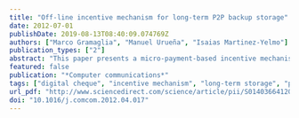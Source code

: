 ```yaml
---
title: "Off-line incentive mechanism for long-term P2P backup storage"
date: 2012-07-01
publishDate: 2019-08-13T08:40:09.074769Z
authors: ["Marco Gramaglia", "Manuel Urueña", "Isaias Martinez-Yelmo"]
publication_types: ["2"]
abstract: "This paper presents a micro-payment-based incentive mechanism for long-term peer-to-peer storage systems. The main novelty of the proposed incentive mechanism is to allow users to be off-line for extended periods of time without updating or renewing their information by themselves. This feature is enabled through a digital cheque, issued by the user, which is later employed by the peers to get a gratification for storing the user's information when the user is off-line. The proposed P2P backup system also includes a secure and lightweight data verification mechanism. Moreover, the proposed incentive also contributes to improve the availability of the stored information and the scalability of the whole system. The paper details the verification and cheque-based incentive mechanisms in the context of a P2P backup service and analyzes its scalability and security properties. The system is furthermore validated by means of simulation, proving the effectiveness of the proposed incentive."
featured: false
publication: "*Computer communications*"
tags: ["digital cheque", "incentive mechanism", "long-term storage", "p2p backup", "peer-to-peer (p2p)", ""]
url_pdf: "http://www.sciencedirect.com/science/article/pii/S0140366412001429"
doi: "10.1016/j.comcom.2012.04.017"
---
```


